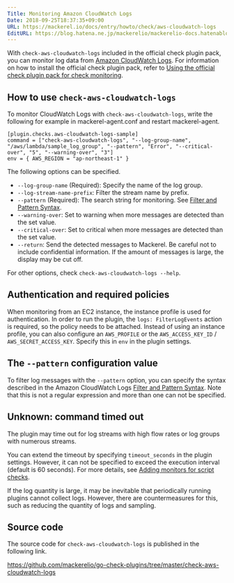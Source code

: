 ```yaml
---
Title: Monitoring Amazon CloudWatch Logs
Date: 2018-09-25T18:37:35+09:00
URL: https://mackerel.io/docs/entry/howto/check/aws-cloudwatch-logs
EditURL: https://blog.hatena.ne.jp/mackerelio/mackerelio-docs.hatenablog.mackerel.io/atom/entry/10257846132639277272
---
```


With `check-aws-cloudwatch-logs` included in the official check plugin pack, you can monitor log data from [Amazon CloudWatch Logs](https://docs.aws.amazon.com/AmazonCloudWatch/latest/logs/WhatIsCloudWatchLogs.html). For information on how to install the official check plugin pack, refer to [Using the official check plugin pack for check monitoring](https://mackerel.io/ja/docs/entry/howto/mackerel-check-plugins).

## How to use `check-aws-cloudwatch-logs`

To monitor CloudWatch Logs with `check-aws-cloudwatch-logs`, write the following for example in mackerel-agent.conf and restart mackerel-agent.

```config
[plugin.checks.aws-cloudwatch-logs-sample]
command = ["check-aws-cloudwatch-logs", "--log-group-name", "/aws/lambda/sample_log_group", "--pattern", "Error", "--critical-over", "5", "--warning-over", "3"]
env = { AWS_REGION = "ap-northeast-1" }
```

The following options can be specified.

- `--log-group-name` (Required): Specify the name of the log group.
- `--log-stream-name-prefix`: Filter the stream name by prefix.
- `--pattern` (Required): The search string for monitoring. See [Filter and Pattern Syntax](https://docs.aws.amazon.com/en_us/AmazonCloudWatch/latest/logs/FilterAndPatternSyntax.html).
- `--warning-over`: Set to warning when more messages are detected than the set value.
- `--critical-over`: Set to critical when more messages are detected than the set value.
- `--return`: Send the detected messages to Mackerel. Be careful not to include confidential information. If the amount of messages is large, the display may be cut off.

For other options, check `check-aws-cloudwatch-logs --help`.

## Authentication and required policies
When monitoring from an EC2 instance, the instance profile is used for authentication. In order to run the plugin, the `logs: FilterLogEvents` action is required, so the policy needs to be attached.
Instead of using an instance profile, you can also configure an `AWS_PROFILE` or the `AWS_ACCESS_KEY_ID` / `AWS_SECRET_ACCESS_KEY`. Specify this in `env` in the plugin settings.

## The `--pattern` configuration value
To filter log messages with the `--pattern` option, you can specify the syntax described in the Amazon CloudWatch Logs [Filter and Pattern Syntax](https://docs.aws.amazon.com/en_us/AmazonCloudWatch/latest/logs/FilterAndPatternSyntax.html). Note that this is not a regular expression and more than one can not be specified.

## Unknown: command timed out
The plugin may time out for log streams with high flow rates or log groups with numerous streams.

You can extend the timeout by specifying `timeout_seconds` in the plugin settings. However, it can not be specified to exceed the execution interval (default is 60 seconds). For more details, see [Adding monitors for script checks](https://mackerel.io/docs/entry/custom-checks).

If the log quantity is large, it may be inevitable that periodically running plugins cannot collect logs. However, there are countermeasures for this, such as reducing the quantity of logs and sampling.

## Source code

The source code for `check-aws-cloudwatch-logs` is published in the following link. 
 
<https://github.com/mackerelio/go-check-plugins/tree/master/check-aws-cloudwatch-logs>
